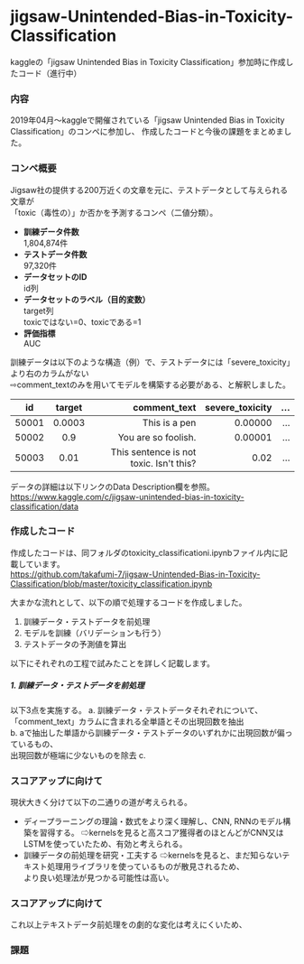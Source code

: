 # jigsaw-Unintended-Bias-in-Toxicity-Classification
kaggleの「jigsaw Unintended Bias in Toxicity Classification」参加時に作成したコード（進行中）

### 内容
2019年04月〜kaggleで開催されている「jigsaw Unintended Bias in Toxicity Classification」のコンペに参加し、
作成したコードと今後の課題をまとめました。    

### コンペ概要
Jigsaw社の提供する200万近くの文章を元に、テストデータとして与えられる文章が  
「toxic（毒性の）」か否かを予測するコンペ（二値分類）。  
- **訓練データ件数**  
  1,804,874件  
- **テストデータ件数**  
  97,320件  
- **データセットのID**  
  id列  
- **データセットのラベル（目的変数）**  
  target列  
  toxicではない=0、toxicである=1  
- **評価指標**  
  AUC    


訓練データは以下のような構造（例）で、テストデータには「severe_toxicity」より右のカラムがない  
 ⇨comment_textのみを用いてモデルを構築する必要がある、と解釈しました。

| id    | target    | comment_text     | severe_toxicity | … |  
|:--------:|:-----------:|------------:|-------------------------:|-------:|  
| 50001 | 0.0003   | This is a pen      |  0.00000                |  …  |  
| 50002 | 0.9 | You are so foolish.       |  0.00001                    |  … |  
| 50003 | 0.01 |    This sentence is not toxic. Isn't this?    |  0.02  |  …  |  

データの詳細は以下リンクのData Description欄を参照。  
<https://www.kaggle.com/c/jigsaw-unintended-bias-in-toxicity-classification/data>    


### 作成したコード    
作成したコードは、同フォルダのtoxicity_classificationi.ipynbファイル内に記載しています。  
<https://github.com/takafumi-7/jigsaw-Unintended-Bias-in-Toxicity-Classification/blob/master/toxicity_classification.ipynb>

大まかな流れとして、以下の順で処理するコードを作成しました。
1. 訓練データ・テストデータを前処理
2. モデルを訓練（バリデーションも行う）
3. テストデータの予測値を算出

以下にそれぞれの工程で試みたことを詳しく記載します。    


##### 1. 訓練データ・テストデータを前処理　　
以下3点を実施する。
a. 訓練データ・テストデータそれぞれについて、「comment_text」カラムに含まれる全単語とその出現回数を抽出  
b. aで抽出した単語から訓練データ・テストデータのいずれかに出現回数が偏っているもの、  
   出現回数が極端に少ないものを除去
c. 

### スコアアップに向けて  
現状大きく分けて以下の二通りの道が考えられる。
- ディープラーニングの理論・数式をより深く理解し、CNN, RNNのモデル構築を習得する。
  ⇨kernelsを見ると高スコア獲得者のほとんどがCNN又はLSTMを使っていたため、有効と考えられる。  
- 訓練データの前処理を研究・工夫する
  ⇨kernelsを見ると、まだ知らないテキスト処理用ライブラリを使っているものが散見されるため、  
   より良い処理法が見つかる可能性は高い。

### スコアアップに向けて  
これ以上テキストデータ前処理をの劇的な変化は考えにくいため、

### 課題
